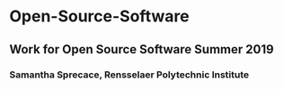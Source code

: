 # Open-Source-Software
## Work for Open Source Software Summer 2019
### Samantha Sprecace, Rensselaer Polytechnic Institute
